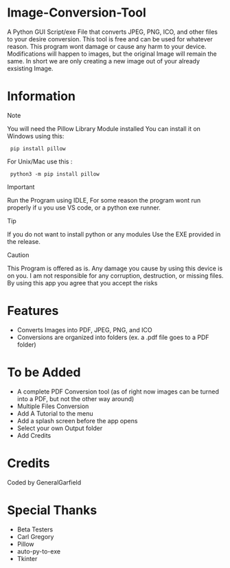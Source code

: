 # Image-Conversion-Tool


A Python GUI Script/exe File that converts JPEG, PNG, ICO, and other files to your desire conversion. 
This tool is free and can be used for whatever reason. 
This program wont damage or cause any harm to your device. 
Modifications will happen to images, but the original Image will remain the same. In short we are only creating
a new image out of your already exsisting Image.

# Information

> [!NOTE]
> You will need the Pillow Library Module installed You can install it on Windows using this:
>
> 
>      pip install pillow
>
> 
> For Unix/Mac use this :
>
> 
>      python3 -m pip install pillow

> [!IMPORTANT]
> Run the Program using IDLE, For some reason the program wont run properly if u you use VS code, or a python exe runner.

> [!TIP]
> If you do not want to install python or any modules Use the EXE provided in the release. 

> [!CAUTION]
> This Program is offered as is. Any damage you cause by using this device is on you. I am not responsible for any corruption, destruction, or missing files. By using this app you agree that you accept the risks

# Features
- Converts Images into PDF, JPEG, PNG, and ICO
- Conversions are organized into folders (ex. a .pdf file goes to a PDF folder)

# To be Added
- A complete PDF Conversion tool (as of right now images can be turned into a PDF, but not the other way around)
- Multiple Files Conversion
- Add A Tutorial to the menu
- Add a splash screen before the app opens
- Select your own Output folder
- Add Credits

# Credits
Coded by GeneralGarfield



# Special Thanks
- Beta Testers
- Carl Gregory
- Pillow
- auto-py-to-exe
- Tkinter






